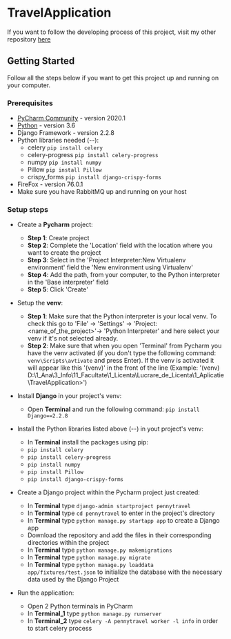 # TravelApplication

If you want to follow the developing process of this project, visit my other repository [here](https://github.com/AnaMaria2019/RecSystem_and_WebScraping/tree/master)

## Getting Started

Follow all the steps below if you want to get this project up and running on your computer.

### Prerequisites

* [PyCharm Community](https://www.jetbrains.com/pycharm/) - version 2020.1
* [Python](https://www.python.org/downloads/release/python-360/) - version 3.6
* Django Framework - version 2.2.8
* Python libraries needed (--): 
  * celery `pip install celery`
  * celery-progress `pip install celery-progress`
  * numpy `pip install numpy`
  * Pillow `pip install Pillow`
  * crispy_forms `pip install django-crispy-forms`
* FireFox - version 76.0.1
* Make sure you have RabbitMQ up and running on your host

### Setup steps

* Create a <strong>Pycharm</strong> project:
  * <strong>Step 1</strong>: Create project
  * <strong>Step 2</strong>: Complete the 'Location' field with the location where you want to create the project
  * <strong>Step 3</strong>: Select in the 'Project Interpreter:New Virtualenv environment' field the 'New environment using Virtualenv'
  * <strong>Step 4</strong>: Add the path, from your computer, to the Python interpreter in the 'Base interpreter' field
  * <strong>Step 5</strong>: Click 'Create'

* Setup the <strong>venv</strong>:
  * <strong>Step 1</strong>: Make sure that the Python interpreter is your local venv. To check this go to 'File' -> 'Settings' -> 'Project: <name_of_the_project>'-> 'Python Interpreter' and here select your venv if it's not selected already.
  * <strong>Step 2</strong>: Make sure that when you open 'Terminal' from Pycharm you have the venv activated (if you don't type the following command: `venv\Scripts\avtivate` and press Enter). If the venv is activated it will appear like this '(venv)' in the front of the line (Example: '(venv) D:\1_Ana\3_Info\11_Facultate\1_Licenta\Lucrare_de_Licenta\1_Aplicatie\TravelApplication>')
  
* Install <strong>Django</strong> in your project's venv:
  * Open <strong>Terminal</strong> and run the following command: `pip install Django==2.2.8`

* Install the Python libraries listed above (--) in yout project's venv:
  * In <strong>Terminal</strong> install the packages using pip:
  * `pip install celery`
  * `pip install celery-progress`
  * `pip install numpy`
  * `pip install Pillow`
  * `pip install django-crispy-forms`
  
* Create a Django project within the Pycharm project just created:
  * In <strong>Terminal</strong> type `django-admin startproject pennytravel`
  * In <strong>Terminal</strong> type `cd pennytravel` to enter in the project's directory
  * In <strong>Terminal</strong> type `python manage.py startapp app` to create a Django app
  * Download the repository and add the files in their corresponding directories within the project
  * In <strong>Terminal</strong> type `python manage.py makemigrations`
  * In <strong>Terminal</strong> type `python manage.py migrate`
  * In <strong>Terminal</strong> type `python manage.py loaddata app/fixtures/test.json` to initialize the database with the necessary data used by the Django Project
  
* Run the application:
  * Open 2 Python terminals in PyCharm
  * In <strong>Terminal_1</strong> type `python manage.py runserver`
  * In <strong>Terminal_2</strong> type `celery -A pennytravel worker -l info` in order to start celery process
